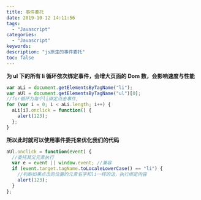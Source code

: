 ```yaml
---
title: 事件委托
date: 2019-10-12 14:11:56
tags:
  - "Javascript"
categories:
  - "Javascript"
keywords:
description: "js原生的事件委托"
toc: false
---
```


**为 ul 下的所有 li 循环依次绑定事件，会增大页面的 Dom 数，会影响速度与性能**

```javascript
var aLi = document.getElementsByTagName("li");
var aUl = document.getElementsByTagName("ul")[0];
//for循环为每个li绑定点击事件,
for (var i = 0; i < aLi.length; i++) {
  aLi[i].οnclick = function() {
    alert(123);
  };
}
```

**所以此时就可以使用事件委托来优化我们的代码**

```javascript
aUl.οnclick = function(event) {
  //委托其父元素执行
  var e = event || window.event; //兼容
  if (event.target.tagName.toLocaleLowerCase() == "li") {
    //判断如果点击的位置的元素名字和li一样的话，执行绑定内容
    alert(123);
  }
};
```
